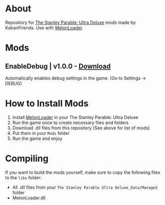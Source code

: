 # About
Repository for [The Stanley Parable: Ultra Deluxe](https://store.steampowered.com/app/1703340/The_Stanley_Parable_Ultra_Deluxe/) mods made by KabanFriends. Use with [MelonLoader](https://github.com/LavaGang/MelonLoader).

# Mods
## EnableDebug | v1.0.0 - [Download](https://github.com/KabanFriends/TSPUD-Mods/raw/master/Releases/EnableDebug.dll)
Automatically enables debug settings in the game. (Go to Settings → DEBUG)

# How to Install Mods
1. Install [MelonLoader](https://github.com/LavaGang/MelonLoader) in your The Stanley Parable: Ultra Deluxe
1. Run the game once to create necessary files and folders
1. Download .dll files from this repository (See above for list of mods)
1. Put them in your `Mods` folder
1. Run the game and enjoy

# Compiling
If you want to build the mods yourself, make sure to copy the following files to the `libs` folder:
- All .dll files from your `The Stanley Parable Ultra Deluxe_Data/Managed` folder
- MelonLoader.dll
